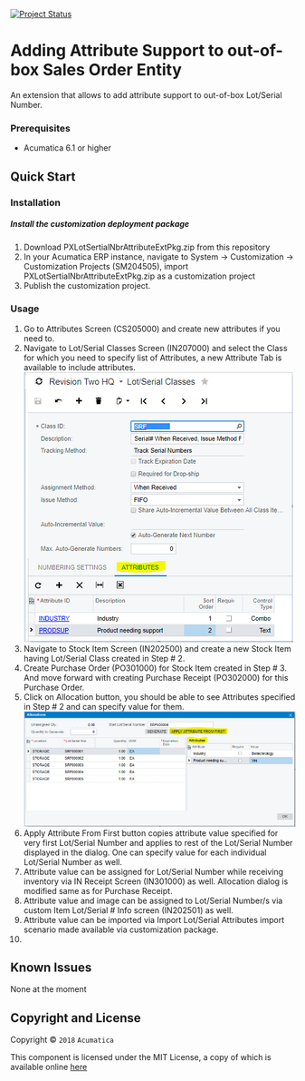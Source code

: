 [![Project Status](http://opensource.box.com/badges/active.svg)](http://opensource.box.com/badges)

Adding Attribute Support to out-of-box Sales Order Entity
==================================
An extension that allows to add attribute support to out-of-box Lot/Serial Number.

### Prerequisites
* Acumatica 6.1 or higher

Quick Start
-----------

### Installation

##### Install the customization deployment package
1. Download PXLotSertialNbrAttributeExtPkg.zip from this repository
2. In your Acumatica ERP instance, navigate to System -> Customization -> Customization Projects (SM204505), import PXLotSertialNbrAttributeExtPkg.zip as a customization project
3. Publish the customization project.

### Usage

1. Go to Attributes Screen (CS205000) and create new attributes if you need to.
2. Navigate to Lot/Serial Classes Screen (IN207000) and select the Class for which you need to specify list of Attributes, a new Attribute Tab is available to include attributes.
![Screenshot](/_ReadMeImages/IN207000.png)
3. Navigate to Stock Item Screen (IN202500) and create a new Stock Item having Lot/Serial Class created in Step # 2.
4. Create Purchase Order (PO301000) for Stock Item created in Step # 3. And move forward with creating Purchase Receipt (PO302000) for this Purchase Order.
5. Click on Allocation button, you should be able to see Attributes specified in Step # 2 and can specify value for them.
![Screenshot](/_ReadMeImages/PO302000Allocation.png)
6. Apply Attribute From First button copies attribute value specified for very first Lot/Serial Number and applies to rest of the Lot/Serial Number displayed in the dialog. One can specify value for each individual Lot/Serial Number as well.
7. Attribute value can be assigned for Lot/Serial Number while receiving inventory via IN Receipt Screen (IN301000) as well. Allocation dialog is modified same as for Purchase Receipt.
8. Attribute value and image can be assigned to Lot/Serial Number/s via custom Item Lot/Serial # Info screen (IN202501) as well.
9. Attribute value can be imported via Import Lot/Serial Attributes import scenario made available via customization package.
10. 

Known Issues
------------
None at the moment

## Copyright and License

Copyright © `2018` `Acumatica`

This component is licensed under the MIT License, a copy of which is available online [here](LICENSE.md)
